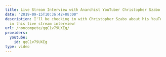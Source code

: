 ```yaml
---
title: Live Stream Interview with Anarchist YouTuber Christopher Szabo!
date: "2019-09-15T10:36:42+08:00"
description: I'll be checking in with Christopher Szabo about his YouTube channel
  in this live stream interview!
url: /noncompete/qqC1v79UXEg/
providers:
  youtube:
    id: qqC1v79UXEg
type: video
---
```

